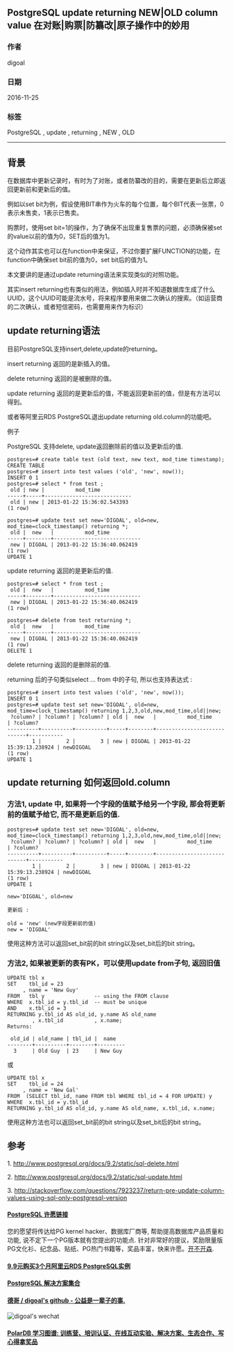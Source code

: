 ## PostgreSQL update returning NEW|OLD column value 在对账|购票|防纂改|原子操作中的妙用
                                                          
### 作者                                                         
digoal                                                          
                                                          
### 日期                                                         
2016-11-25                                                              
                                                          
### 标签                                                        
PostgreSQL , update , returning , NEW , OLD                                                                                                                   
                                                          
----                                                        
                     
## 背景    
在数据库中更新记录时，有时为了对账，或者防纂改的目的，需要在更新后立即返回更新前和更新后的值。  
  
例如以set bit为例，假设使用BIT串作为火车的每个位置，每个BIT代表一张票，0表示未售卖，1表示已售卖。  
  
购票时，使用set bit=1的操作，为了确保不出现重复售票的问题，必须确保被set的value以前的值为0，SET后的值为1。   
  
这个动作其实也可以在function中来保证，不过你要扩展FUNCTION的功能，在function中确保set bit前的值为0，set bit后的值为1。  
  
本文要讲的是通过update returning语法来实现类似的对照功能。  
    
其实insert returning也有类似的用法，例如插入时并不知道数据库生成了什么UUID，这个UUID可能是流水号，将来程序要用来做二次确认的搜索。（如运营商的二次确认，或者短信密码，也需要用来作为标识）   
   
## update returning语法
目前PostgreSQL支持insert,delete,update的returning。  
  
insert returning 返回的是新插入的值。    
  
delete returning 返回的是被删除的值。  
  
update returning 返回的是更新后的值，不能返回更新前的值，但是有方法可以得到。   
  
或者等阿里云RDS PostgreSQL退出update returning old.column的功能吧。  
  
例子  
  
PostgreSQL 支持delete, update返回删除前的值以及更新后的值.  
  
```
postgres=# create table test (old text, new text, mod_time timestamp);
CREATE TABLE
postgres=# insert into test values ('old', 'new', now());
INSERT 0 1
postgres=# select * from test ;
 old | new |          mod_time          
-----+-----+----------------------------
 old | new | 2013-01-22 15:36:02.543393
(1 row)

postgres=# update test set new='DIGOAL', old=new, mod_time=clock_timestamp() returning *;
 old |  new   |          mod_time          
-----+--------+----------------------------
 new | DIGOAL | 2013-01-22 15:36:40.062419
(1 row)
UPDATE 1
```
  
update returning 返回的是更新后的值.  
  
```
postgres=# select * from test ;
 old |  new   |          mod_time          
-----+--------+----------------------------
 new | DIGOAL | 2013-01-22 15:36:40.062419
(1 row)

postgres=# delete from test returning *;
 old |  new   |          mod_time          
-----+--------+----------------------------
 new | DIGOAL | 2013-01-22 15:36:40.062419
(1 row)
DELETE 1
```
  
delete returning 返回的是删除前的值.  
  
returning 后的子句类似select ... from 中的子句, 所以也支持表达式 :   
  
```
postgres=# insert into test values ('old', 'new', now());
INSERT 0 1
postgres=# update test set new='DIGOAL', old=new, mod_time=clock_timestamp() returning 1,2,3,old,new,mod_time,old||new;
 ?column? | ?column? | ?column? | old |  new   |          mod_time          | ?column?  
----------+----------+----------+-----+--------+----------------------------+-----------
        1 |        2 |        3 | new | DIGOAL | 2013-01-22 15:39:13.238924 | newDIGOAL
(1 row)
UPDATE 1
```
  
## update returning 如何返回old.column
### 方法1,  update 中, 如果将一个字段的值赋予给另一个字段, 那会将更新前的值赋予给它, 而不是更新后的值.  
```
postgres=# update test set new='DIGOAL', old=new, mod_time=clock_timestamp() returning 1,2,3,old,new,mod_time,old||new;
 ?column? | ?column? | ?column? | old |  new   |          mod_time          | ?column?  
----------+----------+----------+-----+--------+----------------------------+-----------
        1 |        2 |        3 | new | DIGOAL | 2013-01-22 15:39:13.238924 | newDIGOAL
(1 row)
UPDATE 1

new='DIGOAL', old=new

更新后 :   
  
old = 'new' (new字段更新前的值)
new = 'DIGOAL'
```
  
使用这种方法可以返回set_bit前的bit string以及set_bit后的bit string。  
  
### 方法2, 如果被更新的表有PK，可以使用update from子句, 返回旧值   
```
UPDATE tbl x
SET    tbl_id = 23
     , name = 'New Guy'
FROM   tbl y                -- using the FROM clause
WHERE  x.tbl_id = y.tbl_id  -- must be unique
AND    x.tbl_id = 3
RETURNING y.tbl_id AS old_id, y.name AS old_name
        , x.tbl_id          , x.name;
Returns:

 old_id | old_name | tbl_id |  name
--------+----------+--------+---------
  3     | Old Guy  | 23     | New Guy
```
  
或  
  
```
UPDATE tbl x
SET    tbl_id = 24
     , name = 'New Gal'
FROM  (SELECT tbl_id, name FROM tbl WHERE tbl_id = 4 FOR UPDATE) y 
WHERE  x.tbl_id = y.tbl_id
RETURNING y.tbl_id AS old_id, y.name AS old_name, x.tbl_id, x.name;
```
  
使用这种方法也可以返回set_bit前的bit string以及set_bit后的bit string。  
  
## 参考
1\. http://www.postgresql.org/docs/9.2/static/sql-delete.html  
  
2\. http://www.postgresql.org/docs/9.2/static/sql-update.html  
  
3\. http://stackoverflow.com/questions/7923237/return-pre-update-column-values-using-sql-only-postgresql-version  
  
  
             
         
  
  
  
  
  
  
  
  
  
  
  
  
  
  
  
  
  
  
  
  
  
  
  
  
  
  
  
  
  
  
  
  
  
  
  
  
  
  
  
  
  
  
  
  
  
  
  
  
  
  
  
  
  
  
  
  
  
  
  
  
  
  
  
  
  
  
  
  
  
  
  
  
  
#### [PostgreSQL 许愿链接](https://github.com/digoal/blog/issues/76 "269ac3d1c492e938c0191101c7238216")
您的愿望将传达给PG kernel hacker、数据库厂商等, 帮助提高数据库产品质量和功能, 说不定下一个PG版本就有您提出的功能点. 针对非常好的提议，奖励限量版PG文化衫、纪念品、贴纸、PG热门书籍等，奖品丰富，快来许愿。[开不开森](https://github.com/digoal/blog/issues/76 "269ac3d1c492e938c0191101c7238216").  
  
  
#### [9.9元购买3个月阿里云RDS PostgreSQL实例](https://www.aliyun.com/database/postgresqlactivity "57258f76c37864c6e6d23383d05714ea")
  
  
#### [PostgreSQL 解决方案集合](https://yq.aliyun.com/topic/118 "40cff096e9ed7122c512b35d8561d9c8")
  
  
#### [德哥 / digoal's github - 公益是一辈子的事.](https://github.com/digoal/blog/blob/master/README.md "22709685feb7cab07d30f30387f0a9ae")
  
  
![digoal's wechat](../pic/digoal_weixin.jpg "f7ad92eeba24523fd47a6e1a0e691b59")
  
  
#### [PolarDB 学习图谱: 训练营、培训认证、在线互动实验、解决方案、生态合作、写心得拿奖品](https://www.aliyun.com/database/openpolardb/activity "8642f60e04ed0c814bf9cb9677976bd4")
  
